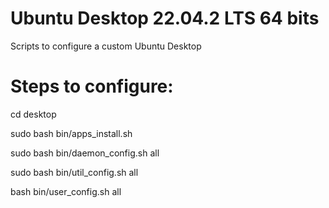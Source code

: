 # Ubuntu Desktop 22.04.2 LTS 64 bits

Scripts to configure a custom Ubuntu Desktop

# Steps to configure:

cd desktop

sudo bash bin/apps_install.sh

sudo bash bin/daemon_config.sh all

sudo bash bin/util_config.sh all

bash bin/user_config.sh all

